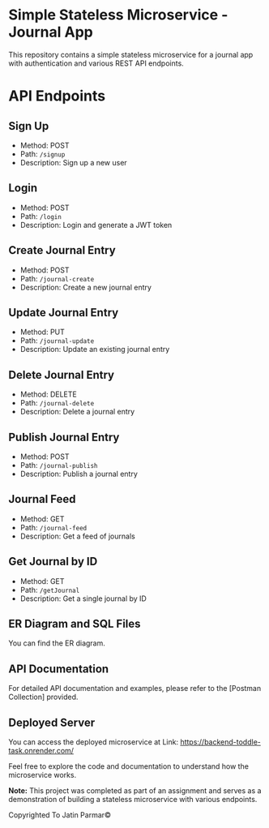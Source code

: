 # Simple Stateless Microservice - Journal App

This repository contains a simple stateless microservice for a journal app with authentication and various REST API endpoints.

# API Endpoints

## Sign Up
- Method: POST
- Path: `/signup`
- Description: Sign up a new user

## Login
- Method: POST
- Path: `/login`
- Description: Login and generate a JWT token

## Create Journal Entry
- Method: POST
- Path: `/journal-create`
- Description: Create a new journal entry

## Update Journal Entry
- Method: PUT
- Path: `/journal-update`
- Description: Update an existing journal entry

## Delete Journal Entry
- Method: DELETE
- Path: `/journal-delete`
- Description: Delete a journal entry

## Publish Journal Entry
- Method: POST
- Path: `/journal-publish`
- Description: Publish a journal entry

## Journal Feed
- Method: GET
- Path: `/journal-feed`
- Description: Get a feed of journals

## Get Journal by ID
- Method: GET
- Path: `/getJournal`
- Description: Get a single journal by ID

## ER Diagram and SQL Files

You can find the ER diagram.

## API Documentation

For detailed API documentation and examples, please refer to the [Postman Collection] provided.

## Deployed Server

You can access the deployed microservice at Link: https://backend-toddle-task.onrender.com/

Feel free to explore the code and documentation to understand how the microservice works.

**Note:** This project was completed as part of an assignment and serves as a demonstration of building a stateless microservice with various endpoints.

Copyrighted To Jatin Parmar©
